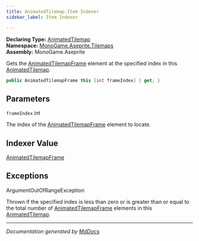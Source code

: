 ```yaml
---
title: AnimatedTilemap.Item Indexer
sidebar_label: Item Indexer

---
```


**Declaring Type:** [AnimatedTilemap](../)  
**Namespace:** [MonoGame.Aseprite.Tilemaps](../../)  
**Assembly:** MonoGame.Aseprite

Gets the [AnimatedTilemapFrame](../../AnimatedTilemapFrame/) element at the specified index in this [AnimatedTilemap](../).

```csharp
public AnimatedTilemapFrame this [int frameIndex] { get; }
```

## Parameters

`frameIndex`  int

The index of the [AnimatedTilemapFrame](../../AnimatedTilemapFrame/) element to locate.

## Indexer Value

[AnimatedTilemapFrame](../../AnimatedTilemapFrame/)

## Exceptions

ArgumentOutOfRangeException

Thrown if the specified index is less than zero or is greater than or equal to the total number of [AnimatedTilemapFrame](../../AnimatedTilemapFrame/) elements in this [AnimatedTilemap](../).

___

*Documentation generated by [MdDocs](https://github.com/ap0llo/mddocs)*
